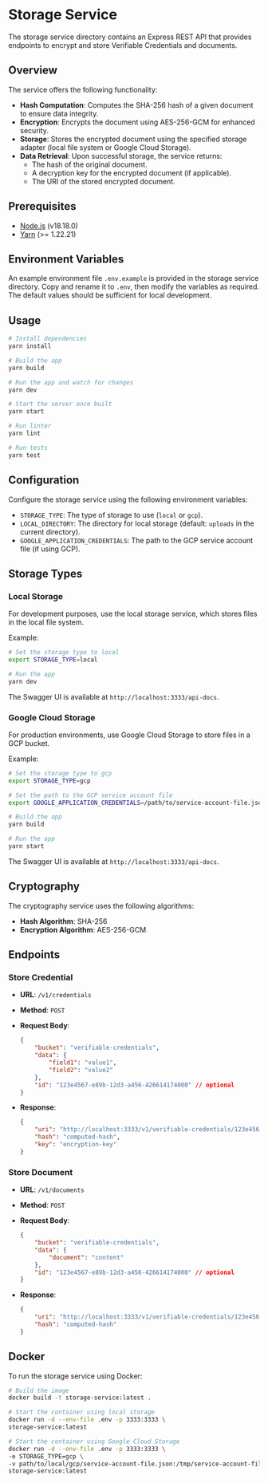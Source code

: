 # Storage Service

The storage service directory contains an Express REST API
that provides endpoints to encrypt and store Verifiable Credentials and documents.

## Overview

The service offers the following functionality:

-   **Hash Computation**:
    Computes the SHA-256 hash of a given document to ensure data integrity.
-   **Encryption**:
    Encrypts the document using AES-256-GCM for enhanced security.
-   **Storage**:
    Stores the encrypted document using the specified storage adapter
    (local file system or Google Cloud Storage).
-   **Data Retrieval**:
    Upon successful storage, the service returns:
    -   The hash of the original document.
    -   A decryption key for the encrypted document (if applicable).
    -   The URI of the stored encrypted document.

## Prerequisites

-   [Node.js](https://nodejs.org/) (v18.18.0)
-   [Yarn](https://yarnpkg.com/) (>= 1.22.21)

## Environment Variables

An example environment file `.env.example` is provided in the storage service directory.
Copy and rename it to `.env`,
then modify the variables as required.
The default values should be sufficient for local development.

## Usage

```bash
# Install dependencies
yarn install

# Build the app
yarn build

# Run the app and watch for changes
yarn dev

# Start the server once built
yarn start

# Run linter
yarn lint

# Run tests
yarn test
```

## Configuration

Configure the storage service using the following environment variables:

-   `STORAGE_TYPE`:
    The type of storage to use (`local` or `gcp`).
-   `LOCAL_DIRECTORY`:
    The directory for local storage (default: `uploads` in the current directory).
-   `GOOGLE_APPLICATION_CREDENTIALS`:
    The path to the GCP service account file (if using GCP).

## Storage Types

### Local Storage

For development purposes,
use the local storage service,
which stores files in the local file system.

Example:

```bash
# Set the storage type to local
export STORAGE_TYPE=local

# Run the app
yarn dev
```

The Swagger UI is available at `http://localhost:3333/api-docs`.

### Google Cloud Storage

For production environments,
use Google Cloud Storage to store files in a GCP bucket.

Example:

```bash
# Set the storage type to gcp
export STORAGE_TYPE=gcp

# Set the path to the GCP service account file
export GOOGLE_APPLICATION_CREDENTIALS=/path/to/service-account-file.json

# Build the app
yarn build

# Run the app
yarn start
```

The Swagger UI is available at `http://localhost:3333/api-docs`.

## Cryptography

The cryptography service uses the following algorithms:

-   **Hash Algorithm**:
    SHA-256
-   **Encryption Algorithm**:
    AES-256-GCM

## Endpoints

### Store Credential

-   **URL**: `/v1/credentials`
-   **Method**: `POST`
-   **Request Body**:

    ```json
    {
        "bucket": "verifiable-credentials",
        "data": {
            "field1": "value1",
            "field2": "value2"
        },
        "id": "123e4567-e89b-12d3-a456-426614174000" // optional
    }
    ```

-   **Response**:

    ```json
    {
        "uri": "http://localhost:3333/v1/verifiable-credentials/123e4567-e89b-12d3-a456-426614174000.json",
        "hash": "computed-hash",
        "key": "encryption-key"
    }
    ```

### Store Document

-   **URL**: `/v1/documents`
-   **Method**: `POST`
-   **Request Body**:

    ```json
    {
        "bucket": "verifiable-credentials",
        "data": {
            "document": "content"
        },
        "id": "123e4567-e89b-12d3-a456-426614174000" // optional
    }
    ```

-   **Response**:

    ```json
    {
        "uri": "http://localhost:3333/v1/verifiable-credentials/123e4567-e89b-12d3-a456-426614174000.json",
        "hash": "computed-hash"
    }
    ```

## Docker

To run the storage service using Docker:

```bash
# Build the image
docker build -t storage-service:latest .

# Start the container using local storage
docker run -d --env-file .env -p 3333:3333 \
storage-service:latest

# Start the container using Google Cloud Storage
docker run -d --env-file .env -p 3333:3333 \
-e STORAGE_TYPE=gcp \
-v path/to/local/gcp/service-account-file.json:/tmp/service-account-file.json \
storage-service:latest
```
